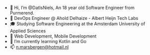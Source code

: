 - 👋 Hi, I’m @DatIsNiels, An 18 year old Software Engineer from Purmerend.
- 💼 DevOps Engineer @ Ahold Delhaize - Albert Heijn Tech Labs
- 🎓 Studying Software Engineering at the Amsterdam University of Applied Sciences
- 👀 Web Development, Mobile Development
- 🌱 I’m currently learning Kotlin and Go
- 📫 n.marsbergen@hotmail.nl
